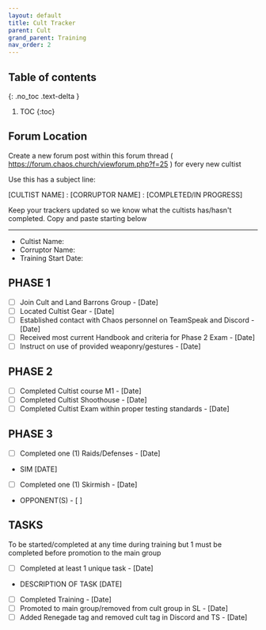 ```yaml
---
layout: default
title: Cult Tracker
parent: Cult
grand_parent: Training
nav_order: 2
---
```



## Table of contents
{: .no_toc .text-delta }

1. TOC
{:toc}

## Forum Location

Create a new forum post within this forum thread ( https://forum.chaos.church/viewforum.php?f=25 ) for every new cultist

Use this has a subject line:

[CULTIST NAME] : [CORRUPTOR NAME] : [COMPLETED/IN PROGRESS]

Keep your trackers updated so we know what the cultists has/hasn't completed.
Copy and paste starting below

---------------------------------------

- Cultist Name:
- Corruptor Name:
- Training Start Date:


## PHASE 1
- [ ] Join Cult and Land Barrons Group - [Date]
- [ ] Located Cultist Gear - [Date]
- [ ] Established contact with Chaos personnel on TeamSpeak and Discord - [Date]
- [ ] Received most current Handbook and criteria for Phase 2 Exam - [Date]
- [ ] Instruct on use of provided weaponry/gestures - [Date]

## PHASE 2
- [ ] Completed Cultist course M1 - [Date]
- [ ] Completed Cultist Shoothouse - [Date]
- [ ] Completed Cultist Exam within proper testing standards - [Date]

## PHASE 3
- [ ] Completed one (1) Raids/Defenses - [Date]
* SIM [DATE]
- [ ] Completed one (1) Skirmish - [Date]
* OPPONENT(S) - [ ]

## TASKS
To be started/completed at any time during training but 1 must be completed before promotion to the main group
- [ ] Completed at least 1 unique task - [Date]
* DESCRIPTION OF TASK [DATE]


- [ ] Completed Training - [Date]
- [ ] Promoted to main group/removed from cult group in SL - [Date]
- [ ] Added Renegade tag and removed cult tag in Discord and TS - [Date]
